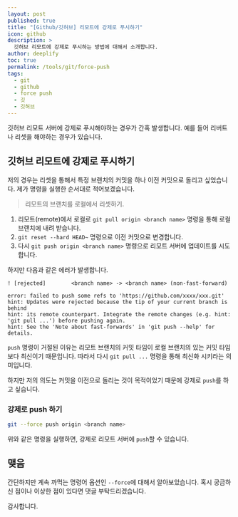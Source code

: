 ```yaml
---
layout: post
published: true
title: "[Github/깃허브] 리모트에 강제로 푸시하기"
icon: github
description: >
  깃허브 리모트에 강제로 푸시하는 방법에 대해서 소개합니다.
author: deeplify
toc: true
permalink: /tools/git/force-push
tags:
  - git
  - github
  - force push
  - 깃
  - 깃허브
---
```


깃허브 리모트 서버에 강제로 푸시해야하는 경우가 간혹 발생합니다. 예를 들어 리버트나 리셋을 해야하는 경우가 있습니다.

## 깃허브 리모트에 강제로 푸시하기

저의 경우는 리셋을 통해서 특정 브랜치의 커밋을 하나 이전 커밋으로 돌리고 싶었습니다. 제가 명령을 실행한 순서대로 적어보겠습니다.

> 리모트의 브랜치를 로컬에서 리셋하기.

1. 리모트(remote)에서 로컬로 `git pull origin <branch name>` 명령을 통해 로컬브랜치에 내려 받습니다.
2. `git reset --hard HEAD~` 명령으로 이전 커밋으로 변경합니다.
3. 다시 `git push origin <branch name>` 명령으로 리모트 서버에 업데이트를 시도합니다.

하지만 다음과 같은 에러가 발생합니다.

```text
! [rejected]        <branch name> -> <branch name> (non-fast-forward)

error: failed to push some refs to 'https://github.com/xxxx/xxx.git'
hint: Updates were rejected because the tip of your current branch is behind
hint: its remote counterpart. Integrate the remote changes (e.g. hint: 'git pull ...') before pushing again.
hint: See the 'Note about fast-forwards' in 'git push --help' for details.
```

`push` 명령이 거절된 이유는 리모트 브랜치의 커밋 타임이 로컬 브랜치의 있는 커밋 타임보다 최신이기 때문입니다.
따라서 다시 `git pull ...` 명령을 통해 최신화 시키라는 의미입니다.

하지만 저의 의도는 커밋을 이전으로 돌리는 것이 목적이었기 때문에 강제로 `push`를 하고 싶습니다.

### 강제로 push 하기

```bash
git --force push origin <branch name>
```

위와 같은 명령을 실행하면, 강제로 리모트 서버에 `push`할 수 있습니다.

## 맺음

간단하지만 계속 까먹는 명령어 옵션인 `--force`에 대해서 알아보았습니다. 혹시 궁금하신 점이나 이상한 점이 있다면 댓글 부탁드리겠습니다.

감사합니다.
